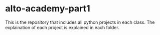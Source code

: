 # alto-academy-part1

This is the repository that includes all python projects in each class. The explaination of each project is explained in each folder.
